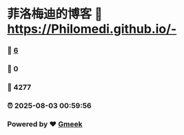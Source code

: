 # 菲洛梅迪的博客 :link: https://Philomedi.github.io/- 
### :page_facing_up: [6](https://Philomedi.github.io/-/tag.html) 
### :speech_balloon: 0 
### :hibiscus: 4277 
### :alarm_clock: 2025-08-03 00:59:56 
### Powered by :heart: [Gmeek](https://github.com/Meekdai/Gmeek)
